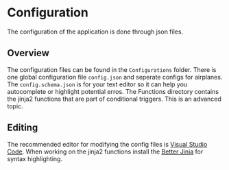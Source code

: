 # Configuration
The configuration of the application is done through json files.

## Overview
The configuration files can be found in the `Configurations` folder. There is one global configuration file `config.json` and seperate configs for airplanes. The `config.schema.json` is for your text editor so it can help you autocomplete or highlight potential erros. The Functions directory contains the jinja2 functions that are part of conditional triggers. This is an advanced topic.

## Editing
The recommended editor for modifying the config files is [Visual Studio Code](https://code.visualstudio.com/). When working on the jinja2 functions install the [Better Jinja](https://marketplace.visualstudio.com/items?itemName=samuelcolvin.jinjahtml) for syntax highlighting.